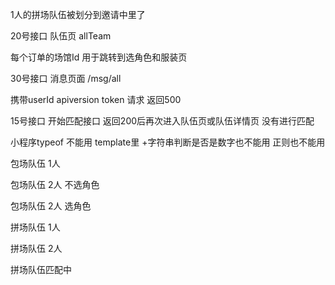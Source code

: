1人的拼场队伍被划分到邀请中里了

20号接口 队伍页 allTeam

每个订单的场馆Id 用于跳转到选角色和服装页

30号接口  消息页面 /msg/all

携带userId apiversion token 请求 返回500

15号接口 开始匹配接口 返回200后再次进入队伍页或队伍详情页 没有进行匹配





小程序typeof 不能用 template里 +字符串判断是否是数字也不能用 正则也不能用

包场队伍 1人

包场队伍 2人 不选角色

包场队伍 2人 选角色

拼场队伍 1人

拼场队伍 2人

拼场队伍匹配中

